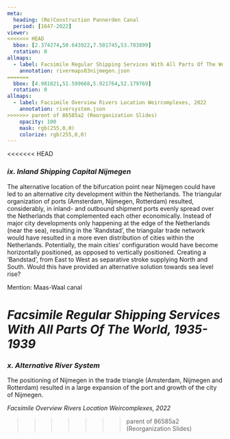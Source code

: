 ```yaml
---
meta:
  heading: (Re)Construction Pannerden Canal
  period: [1647-2022]
viewer:
<<<<<<< HEAD
  bbox: [2.374274,50.643922,7.501745,53.783899]
  rotation: 0
allmaps:
  - label: Facsimile Regular Shipping Services With All Parts Of The World, 1935-1939
    annotation: rivermaps03nijmegen.json
=======
  bbox: [4.981821,51.599668,5.921764,52.179769]
  rotation: 0
allmaps:
  - label: Facsimile Overview Rivers Location Weircomplexes, 2022
    annotation: riversystem.json
>>>>>>> parent of 86585a2 (Reorganization Slides)
    opacity: 100
    mask: rgb(255,0,0)
    colorize: rgb(255,0,0)
---
```


<<<<<<< HEAD
### _ix.    Inland Shipping Capital Nijmegen_

The alternative location of the bifurcation point near Nijmegen could have led to an alternative city development within the Netherlands. The triangular organization of ports (Amsterdam, Nijmegen, Rotterdam) resulted, considerably, in inland- and outbound shipment ports evenly spread over the Netherlands that complemented each other economically. 
Instead of major city developments only happening at the edge of the Netherlands (near the sea), resulting in the ‘Randstad’, the triangular trade network would have resulted in a more even distribution of cities within the Netherlands. Potentially, the main cities’ configuration would have become horizontally positioned, as opposed to vertically positioned. Creating a ‘Bandstad’, from East to West as separative stroke supplying North and South. Would this have provided an alternative solution towards sea level rise?

Mention: Maas-Waal canal

_Facsimile Regular Shipping Services With All Parts Of The World, 1935-1939_
=======
### _x.    Alternative River System_

The positioning of Nijmegen in the trade triangle (Amsterdam, Nijmegen and Rotterdam) resulted in a large expansion of the port and growth of the city of Nijmegen. 

_Facsimile Overview Rivers Location Weircomplexes, 2022_
>>>>>>> parent of 86585a2 (Reorganization Slides)
